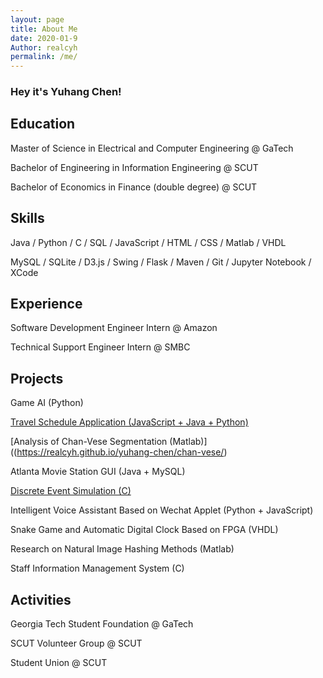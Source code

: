 ```yaml
---
layout: page
title: About Me
date: 2020-01-9
Author: realcyh
permalink: /me/
---
```


### Hey it's Yuhang Chen!

## Education

Master of Science in Electrical and Computer Engineering @ GaTech

Bachelor of Engineering in Information Engineering @ SCUT

Bachelor of Economics in Finance (double degree) @ SCUT

## Skills

Java / Python / C / SQL / JavaScript / HTML / CSS / Matlab / VHDL

MySQL / SQLite / D3.js / Swing / Flask / Maven / Git / Jupyter Notebook / XCode

## Experience

Software Development Engineer Intern @ Amazon

Technical Support Engineer Intern @ SMBC

## Projects

Game AI (Python)

[Travel Schedule Application (JavaScript + Java + Python)](https://realcyh.github.io/yuhang-chen/travel-app/)

[Analysis of Chan-Vese Segmentation (Matlab)]((https://realcyh.github.io/yuhang-chen/chan-vese/)

Atlanta Movie Station GUI (Java + MySQL)

[Discrete Event Simulation (C)](https://realcyh.github.io/yuhang-chen/des/)

Intelligent Voice Assistant Based on Wechat Applet (Python + JavaScript)

Snake Game and Automatic Digital Clock Based on FPGA (VHDL)

Research on Natural Image Hashing Methods (Matlab)

Staff Information Management System (C)

## Activities

Georgia Tech Student Foundation @ GaTech

SCUT Volunteer Group @ SCUT

Student Union @ SCUT

